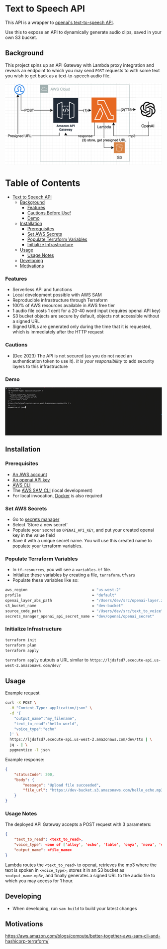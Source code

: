 # Text to Speech API

This API is a wrapper to [openai's text-to-speech API](https://api.openai.com/v1/audio/speech).

Use this to expose an API to dynamically generate audio clips, saved in your own S3 bucket.

## Background

This project spins up an API Gateway with Lambda proxy integration and reveals an endpoint to which you may send `POST` requests to with some text you wish to get back as a text-to-speech audio file.

![infrastructure](/assets/infra.png)

# Table of Contents

-   [Text to Speech API](#text-to-speech-api)
    -   [Background](#background)
        -   [Features](#features)
        -   [Cautions Before Use!](#cautions)
        -   [Demo](#demo)
    -   [Installation](#installation)
        -   [Prerequisites](#prerequisites)
        -   [Set AWS Secrets](#set-aws-secrets)
        -   [Populate Terraform Variables](#populate-terraform-variables)
        -   [Initialize Infrastructure](#initialize-infrastructure)
    -   [Usage](#usage)
        -   [Usage Notes](#usage-notes)
    -   [Developing](#developing)
    -   [Motivations](#motivations)

### Features

-   Serverless API and functions
-   Local development possible with AWS SAM
-   Reproducible infrastructure through Terraform
-   100% of AWS resources available in AWS free tier
-   1 audio file costs 1 cent for a 20-40 word input (requires openai API key)
-   S3 bucket objects are secure by default, objects not accessible without a signed URL
-   Signed URLs are generated only during the time that it is requested, which is immediately after the HTTP request

### Cautions
- (Dec 2023) The API is not secured (as you do not need an authentication token to use it). *It is your responsibility* to add security layers to this infrastructure

### Demo

![](./assets/tts_demo.gif)

## Installation

### Prerequisites

-   [An AWS account](https://signin.aws.amazon.com/)
-   [An openai API key](https://platform.openai.com/api-keys)
-   [AWS CLI](https://docs.aws.amazon.com/cli/latest/userguide/getting-started-install.html)
-   The [AWS SAM CLI](https://docs.aws.amazon.com/serverless-application-model/latest/developerguide/install-sam-cli.html) (local development)
-   For local invocation, [Docker](https://docs.docker.com/engine/install/) is also required

### Set AWS Secrets

-   Go to [secrets manager](https://us-west-2.console.aws.amazon.com/secretsmanager/listsecrets)
-   Select 'Store a new secret'
-   Populate your secret as `OPENAI_API_KEY`, and put your created openai key in the value field
-   Save it with a unique secret name. You will use this created name to populate your terraform variables.

### Populate Terraform Variables

-   In `tf-resources`, you will see a `variables.tf` file.
-   Initialize these variables by creating a file, `terraform.tfvars`
-   Populate these variables like so:

```bash
aws_region                             = "us-west-2"
profile                                = "default"
openai_layer_abs_path                  = "/Users/dev/src/openai-layer.zip"
s3_bucket_name                         = "dev-bucket"
source_code_path                       = "/Users/dev/src/text_to_voice"
secrets_manager_openai_api_secret_name = "dev/openai/openai_secret"
```

### Initialize Infrastructure

```bash
terraform init
terraform plan
terraform apply
```

`terraform apply` outputs a URL similar to `https://ljdsfsd7.execute-api.us-west-2.amazonaws.com/dev/`

## Usage

Example request

```bash
curl -X POST \
  -H "Content-Type: application/json" \
  -d '{
    "output_name":"my_filename",
    "text_to_read":"hello world",
    "voice_type":"echo"
  }' \
  https://ljdsfsd7.execute-api.us-west-2.amazonaws.com/dev/tts | \
  jq . | \
  pygmentize -l json
```

Example response:

```json
{
    "statusCode": 200,
    "body": {
        "message": "Upload file succeeded",
        "file_url": "https://dev-bucket.s3.amazonaws.com/hello_echo.mp3?AWSAccessKeyId=AKIATVKDXKJZ6&Signature=bazFe6RVL4VcWBASzREzrUBZovk%3D&Expires=1701593603"
    }
}
```

### Usage Notes

The deployed API Gateway accepts a POST request with 3 parameters:

```json
{
    "text_to_read": <text_to_read>,
    "voice_type": <one of ['alloy', 'echo', 'fable', 'onyx', 'nova', 'shimmer']>,
    "output_name": <file_name>
}
```

Lambda routes the `<text_to_read>` to openai, retrieves the mp3 where the text is spoken in `<voice_type>`, stores it in an S3 bucket as `<output_name.mp3>`, and finally generates a signed URL to the audio file to which you may access for 1 hour.

## Developing

-   When developing, run `sam build` to build your latest changes

## Motivations

https://aws.amazon.com/blogs/compute/better-together-aws-sam-cli-and-hashicorp-terraform/
